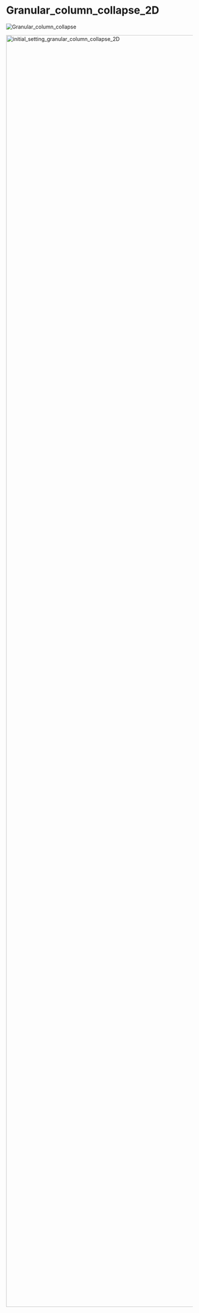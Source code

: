 # Granular_column_collapse_2D

![Granular_column_collapse](https://github.com/user-attachments/assets/18cfbd63-cab5-45f0-a84d-abecbd7118e6)


<img width="3470" height="3433" alt="initial_setting_granular_column_collapse_2D" src="https://github.com/user-attachments/assets/a8586839-d23b-4bf2-b056-c5f4cf1dba70" />
